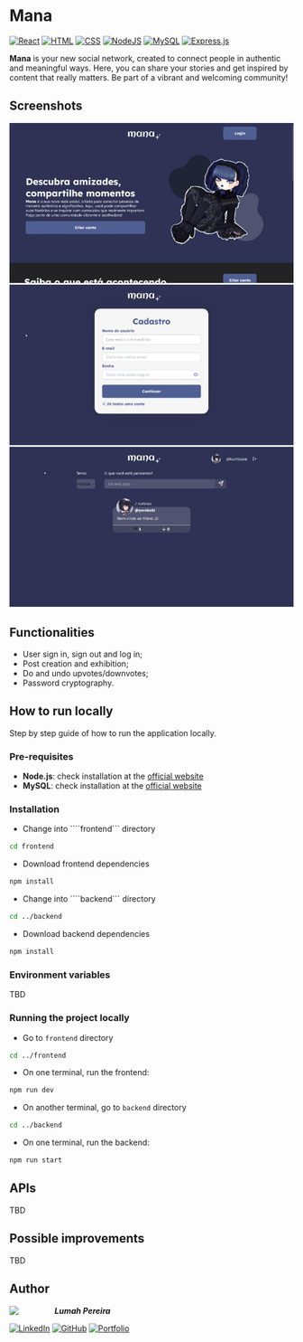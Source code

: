 # Mana
[![React](https://img.shields.io/badge/React-%2320232a.svg?logo=react&logoColor=%2361DAFB)](#)
[![HTML](https://img.shields.io/badge/HTML-%23E34F26.svg?logo=html5&logoColor=white)](#)
[![CSS](https://img.shields.io/badge/CSS-1572B6?logo=css3&logoColor=fff)](#)
[![NodeJS](https://img.shields.io/badge/Node.js-6DA55F?logo=node.js&logoColor=white)](#)
[![MySQL](https://img.shields.io/badge/MySQL-4479A1?logo=mysql&logoColor=fff)](#)
[![Express.js](https://img.shields.io/badge/Express.js-%23404d59.svg?logo=express&logoColor=%2361DAFB)](#)

**Mana** is your new social network, created to connect people in authentic and meaningful ways. Here, you can share your stories and get inspired by content that really matters. Be part of a vibrant and welcoming community! 

## Screenshots
![Image 1](./screenshots/1725490549933.jpg)
![Image 2](./screenshots/1725490562271.jpg)
![Image 3](./screenshots/1725490570284.jpg)

## Functionalities
- User sign in, sign out and log in;
- Post creation and exhibition;
- Do and undo upvotes/downvotes;
- Password cryptography.

## How to run locally
Step by step guide of how to run the application locally.

### Pre-requisites
- **Node.js**: check installation at the [official website](https://nodejs.org/en/download)
- **MySQL**: check installation at the [official website](https://dev.mysql.com/downloads/installer/)

### Installation
- Change into ````frontend``` directory
```bash
cd frontend
```
- Download frontend dependencies
```bash
npm install
```

- Change into ````backend``` directory
```bash
cd ../backend
```
- Download backend dependencies
```bash
npm install
```

### Environment variables
TBD

### Running the project locally
- Go to ```frontend``` directory
```bash
cd ../frontend
```

- On one terminal, run the frontend:
```bash
npm run dev
```

- On another terminal, go to ```backend``` directory
```bash
cd ../backend
```

- On one terminal, run the backend:
```bash
npm run start
```

## APIs
TBD

## Possible improvements
TBD

## Author
<img src="https://github.com/lumahloi.png" width="80" align="left"/>

***Lumah Pereira***


[![LinkedIn](https://custom-icon-badges.demolab.com/badge/LinkedIn-0A66C2?logo=linkedin-white&logoColor=fff)](https://www.linkedin.com/in/lumah-pereira) [![GitHub](https://img.shields.io/badge/GitHub-%23121011.svg?logo=github&logoColor=white)](https://www.github.com/lumahloi) [![Portfolio](https://img.shields.io/badge/Portfolio-D47CBC.svg?logo=vercel&logoColor=white)](https://www.lumah-pereira.vercel.app)
